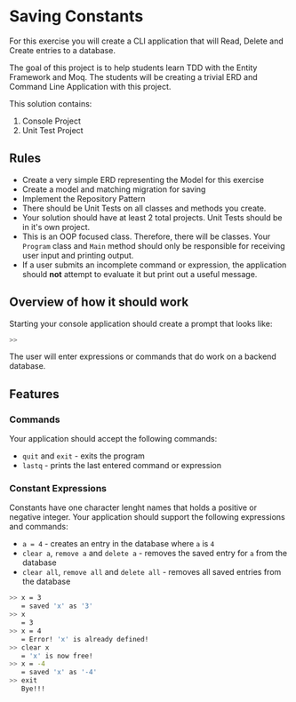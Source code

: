 # Saving Constants

For this exercise you will create a CLI application that will Read, Delete and Create entries to a database. 

The goal of this project is to help students learn TDD with the Entity Framework and Moq. The students will be creating a trivial ERD and Command Line Application with this project.

This solution contains:

1. Console Project
2. Unit Test Project


## Rules

- Create a very simple ERD representing the Model for this exercise
- Create a model and matching migration for saving
- Implement the Repository Pattern
- There should be Unit Tests on all classes and methods you create.
- Your solution should have at least 2 total projects. Unit Tests should be in it's own project.
- This is an OOP focused class. Therefore, there will be classes. Your `Program` class and `Main` method should only be responsible for receiving user input and printing output.
- If a user submits an incomplete command or expression, the application should **not** attempt to evaluate it but print out a useful message.

## Overview of how it should work

Starting your console application should create a prompt that looks like:

```sh
>> 
```

The user will enter expressions or commands that do work on a backend database.

## Features

### Commands

Your application should accept the following commands:

- `quit` and `exit` - exits the program
- `lastq` - prints the last entered command or expression

### Constant Expressions

Constants have one character lenght names that holds a positive or negative integer. Your application should support the following expressions and commands:

- `a = 4` - creates an entry in the database where `a` is `4`
- `clear a`, `remove a` and `delete a` - removes the saved entry for `a` from the database
- `clear all`, `remove all` and `delete all` - removes all saved entries from the database


```sh
>> x = 3
   = saved 'x' as '3'
>> x
   = 3
>> x = 4
   = Error! 'x' is already defined!
>> clear x
   = 'x' is now free!
>> x = -4
   = saved 'x' as '-4'
>> exit
   Bye!!!
```
